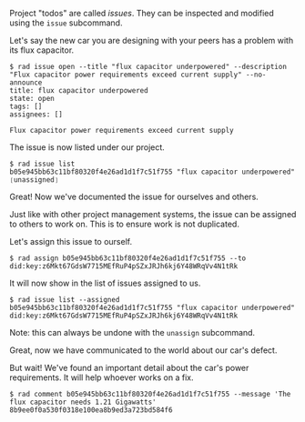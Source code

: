 Project "todos" are called *issues*.  They can be inspected and
modified using the `issue` subcommand.

Let's say the new car you are designing with your peers has a problem with its flux capacitor.

```
$ rad issue open --title "flux capacitor underpowered" --description "Flux capacitor power requirements exceed current supply" --no-announce
title: flux capacitor underpowered
state: open
tags: []
assignees: []

Flux capacitor power requirements exceed current supply
```

The issue is now listed under our project.

```
$ rad issue list
b05e945bb63c11bf80320f4e26ad1d1f7c51f755 "flux capacitor underpowered" ❲unassigned❳
```

Great! Now we've documented the issue for ourselves and others.

Just like with other project management systems, the issue can be assigned to
others to work on.  This is to ensure work is not duplicated.

Let's assign this issue to ourself.

```
$ rad assign b05e945bb63c11bf80320f4e26ad1d1f7c51f755 --to did:key:z6Mkt67GdsW7715MEfRuP4pSZxJRJh6kj6Y48WRqVv4N1tRk
```

It will now show in the list of issues assigned to us.

```
$ rad issue list --assigned
b05e945bb63c11bf80320f4e26ad1d1f7c51f755 "flux capacitor underpowered" did:key:z6Mkt67GdsW7715MEfRuP4pSZxJRJh6kj6Y48WRqVv4N1tRk
```

Note: this can always be undone with the `unassign` subcommand.

Great, now we have communicated to the world about our car's defect.

But wait! We've found an important detail about the car's power requirements.
It will help whoever works on a fix.

```
$ rad comment b05e945bb63c11bf80320f4e26ad1d1f7c51f755 --message 'The flux capacitor needs 1.21 Gigawatts'
8b9ee0f0a530f0318e100ea8b9ed3a723bd584f6
```
